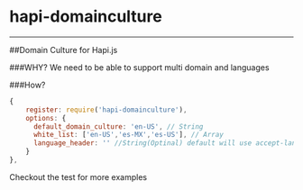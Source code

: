 # hapi-domainculture
-----------------

##Domain Culture for Hapi.js

###WHY?
We need to be able to support multi domain and languages

###How?
```javascript
{
    register: require('hapi-domainculture'),
    options: {
      default_domain_culture: 'en-US', // String
      white_list: ['en-US','es-MX','es-US'], // Array
      language_header: '' //String(Optinal) default will use accept-language
    }
},

```

Checkout the test for more examples
